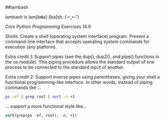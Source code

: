 ##lambash

lambash is lam[b<del>d</del>a]-[ba]sh. (⇀‸↼‶)

*Core Python Programming* Exercises 14.9

*Shells*. Create a shell (operating system interface) program. Present a command-line interface that accepts operating system commands for execution (any platform).

Extra credit 1: Support pipes (see the dup(), dup2(), and pipe() functions in the os module). This piping procedure allows the standard output of one process to be connected to the standard input of another.

Extra credit 2: Support inverse pipes using parentheses, giving your shell a functional programming-like interface. In other words, instead of piping commands like ...

```bash
ps -ef | grep root | sort -n +1
```

... support a more functional style like...

```lisp
sort(grep(ps -ef, root), -n, +1)
```

